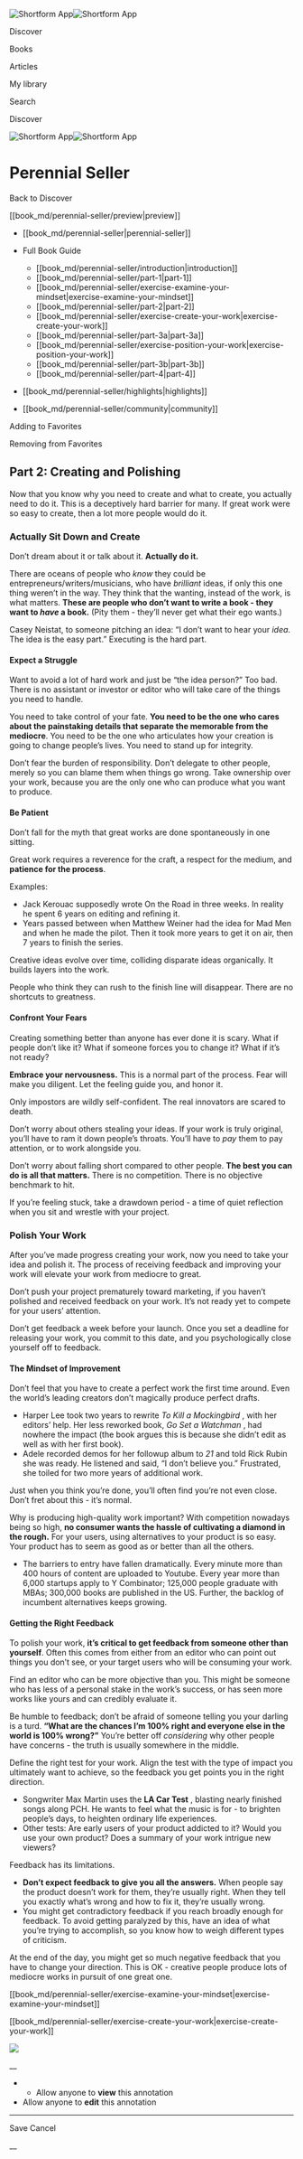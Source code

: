 ![Shortform App](/img/logo.36a2399e.svg)![Shortform App](/img/logo-dark.70c1b072.svg)

Discover

Books

Articles

My library

Search

Discover

![Shortform App](/img/logo.36a2399e.svg)![Shortform App](/img/logo-dark.70c1b072.svg)

# Perennial Seller

Back to Discover

[[book_md/perennial-seller/preview|preview]]

  * [[book_md/perennial-seller|perennial-seller]]
  * Full Book Guide

    * [[book_md/perennial-seller/introduction|introduction]]
    * [[book_md/perennial-seller/part-1|part-1]]
    * [[book_md/perennial-seller/exercise-examine-your-mindset|exercise-examine-your-mindset]]
    * [[book_md/perennial-seller/part-2|part-2]]
    * [[book_md/perennial-seller/exercise-create-your-work|exercise-create-your-work]]
    * [[book_md/perennial-seller/part-3a|part-3a]]
    * [[book_md/perennial-seller/exercise-position-your-work|exercise-position-your-work]]
    * [[book_md/perennial-seller/part-3b|part-3b]]
    * [[book_md/perennial-seller/part-4|part-4]]
  * [[book_md/perennial-seller/highlights|highlights]]
  * [[book_md/perennial-seller/community|community]]



Adding to Favorites 

Removing from Favorites 

## Part 2: Creating and Polishing

Now that you know why you need to create and what to create, you actually need to do it. This is a deceptively hard barrier for many. If great work were so easy to create, then a lot more people would do it.

### Actually Sit Down and Create

Don’t dream about it or talk about it. **Actually do it.**

There are oceans of people who _know_ they could be entrepreneurs/writers/musicians, who have _brilliant_ ideas, if only this one thing weren’t in the way. They think that the wanting, instead of the work, is what matters. **These are people who don’t want to write a book - they want to _have_ a book.** (Pity them - they’ll never get what their ego wants.)

Casey Neistat, to someone pitching an idea: “I don’t want to hear your _idea_. The idea is the easy part.” Executing is the hard part.

#### Expect a Struggle

Want to avoid a lot of hard work and just be “the idea person?” Too bad. There is no assistant or investor or editor who will take care of the things you need to handle.

You need to take control of your fate. **You need to be the one who cares about the painstaking details that separate the memorable from the mediocre**. You need to be the one who articulates how your creation is going to change people’s lives. You need to stand up for integrity.

Don’t fear the burden of responsibility. Don’t delegate to other people, merely so you can blame them when things go wrong. Take ownership over your work, because you are the only one who can produce what you want to produce.

#### Be Patient

Don’t fall for the myth that great works are done spontaneously in one sitting.

Great work requires a reverence for the craft, a respect for the medium, and **patience for the process**.

Examples:

  * Jack Kerouac supposedly wrote On the Road in three weeks. In reality he spent 6 years on editing and refining it. 
  * Years passed between when Matthew Weiner had the idea for Mad Men and when he made the pilot. Then it took more years to get it on air, then 7 years to finish the series.



Creative ideas evolve over time, colliding disparate ideas organically. It builds layers into the work.

People who think they can rush to the finish line will disappear. There are no shortcuts to greatness.

#### Confront Your Fears

Creating something better than anyone has ever done it is scary. What if people don’t like it? What if someone forces you to change it? What if it’s not ready?

**Embrace your nervousness.** This is a normal part of the process. Fear will make you diligent. Let the feeling guide you, and honor it.

Only impostors are wildly self-confident. The real innovators are scared to death.

Don’t worry about others stealing your ideas. If your work is truly original, you’ll have to ram it down people’s throats. You’ll have to _pay_ them to pay attention, or to work alongside you.

Don’t worry about falling short compared to other people. **The best you can do is all that matters.** There is no competition. There is no objective benchmark to hit.

If you’re feeling stuck, take a drawdown period - a time of quiet reflection when you sit and wrestle with your project.

### Polish Your Work

After you’ve made progress creating your work, now you need to take your idea and polish it. The process of receiving feedback and improving your work will elevate your work from mediocre to great.

Don’t push your project prematurely toward marketing, if you haven’t polished and received feedback on your work. It’s not ready yet to compete for your users’ attention.

Don’t get feedback a week before your launch. Once you set a deadline for releasing your work, you commit to this date, and you psychologically close yourself off to feedback.

#### The Mindset of Improvement

Don’t feel that you have to create a perfect work the first time around. Even the world’s leading creators don’t magically produce perfect drafts.

  * Harper Lee took two years to rewrite _To Kill a Mockingbird_ , with her editors’ help. Her less reworked book, _Go Set a Watchman_ , had nowhere the impact (the book argues this is because she didn’t edit as well as with her first book).
  * Adele recorded demos for her followup album to _21_ and told Rick Rubin she was ready. He listened and said, “I don’t believe you.” Frustrated, she toiled for two more years of additional work.



Just when you think you’re done, you’ll often find you’re not even close. Don’t fret about this - it’s normal.

Why is producing high-quality work important? With competition nowadays being so high, **no consumer wants the hassle of cultivating a diamond in the rough.** For your users, using alternatives to your product is so easy. Your product has to seem as good as or better than all the others.

  * The barriers to entry have fallen dramatically. Every minute more than 400 hours of content are uploaded to Youtube. Every year more than 6,000 startups apply to Y Combinator; 125,000 people graduate with MBAs; 300,000 books are published in the US. Further, the backlog of incumbent alternatives keeps growing.



#### Getting the Right Feedback

To polish your work, **it’s critical to get feedback from someone other than yourself**. Often this comes from either from an editor who can point out things you don’t see, or your target users who will be consuming your work.

Find an editor who can be more objective than you. This might be someone who has less of a personal stake in the work’s success, or has seen more works like yours and can credibly evaluate it.

Be humble to feedback; don’t be afraid of someone telling you your darling is a turd. **“What are the chances I’m 100% right and everyone else in the world is 100% wrong?”** You’re better off _considering_ why other people have concerns - the truth is usually somewhere in the middle.

Define the right test for your work. Align the test with the type of impact you ultimately want to achieve, so the feedback you get points you in the right direction.

  * Songwriter Max Martin uses the **LA Car Test** , blasting nearly finished songs along PCH. He wants to feel what the music is for - to brighten people’s days, to heighten ordinary life experiences.
  * Other tests: Are early users of your product addicted to it? Would you use your own product? Does a summary of your work intrigue new viewers?



Feedback has its limitations.

  * **Don’t expect feedback to give you all the answers.** When people say the product doesn’t work for them, they’re usually right. When they tell you exactly what’s wrong and how to fix it, they’re usually wrong.
  * You might get contradictory feedback if you reach broadly enough for feedback. To avoid getting paralyzed by this, have an idea of what you’re trying to accomplish, so you know how to weigh different types of criticism.



At the end of the day, you might get so much negative feedback that you have to change your direction. This is OK - creative people produce lots of mediocre works in pursuit of one great one.

[[book_md/perennial-seller/exercise-examine-your-mindset|exercise-examine-your-mindset]]

[[book_md/perennial-seller/exercise-create-your-work|exercise-create-your-work]]

![](https://bat.bing.com/action/0?ti=56018282&Ver=2&mid=ee6cd10e-53fb-44e0-87c2-e097ac95e83e&sid=f30c5e70639211ee87d33f0876d93783&vid=f30c9700639211eeb3a75d830392c94f&vids=0&msclkid=N&pi=0&lg=en-US&sw=800&sh=600&sc=24&nwd=1&tl=Shortform%20%7C%20Book&p=https%3A%2F%2Fwww.shortform.com%2Fapp%2Fbook%2Fperennial-seller%2Fpart-2&r=&lt=453&evt=pageLoad&sv=1&rn=757711)

__

  *   * Allow anyone to **view** this annotation
  * Allow anyone to **edit** this annotation



* * *

Save Cancel

__



